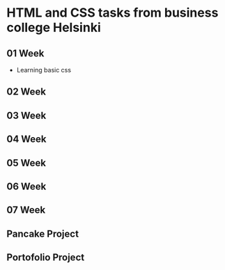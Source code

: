 # HTML and CSS tasks from business college Helsinki

## 01 Week

- Learning basic css

## 02 Week

## 03 Week

## 04 Week

## 05 Week

## 06 Week

## 07 Week

## Pancake Project

## Portofolio Project
